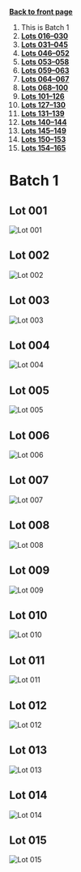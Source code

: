 [**Back to front page**](/README.md)
1.  This is Batch 1
2.  [**Lots 016&ndash;030**](./Batch-02.md)
3.  [**Lots 031&ndash;045**](./Batch-03.md)
4.  [**Lots 046&ndash;052**](./Batch-04.md)
5.  [**Lots 053&ndash;058**](./Batch-05.md)
6.  [**Lots 059&ndash;063**](./Batch-06.md)
7.  [**Lots 064&ndash;067**](./Batch-07.md)
8.  [**Lots 068&ndash;100**](./Batch-08.md)
9.  [**Lots 101&ndash;126**](./Batch-09.md)
10. [**Lots 127&ndash;130**](./Batch-10.md)
11. [**Lots 131&ndash;139**](./Batch-11.md)
12. [**Lots 140&ndash;144**](./Batch-12.md)
13. [**Lots 145&ndash;149**](./Batch-13.md)
14. [**Lots 150&ndash;153**](./Batch-14.md)
15. [**Lots 154&ndash;165**](./Batch-15.md)

# Batch 1
<section>
    <h2>Lot 001</h2>
    <img src="../pic/train-001.jpg" alt="Lot 001">
</section>
<section>
    <h2>Lot 002</h2>
    <img src="../pic/train-002.jpg" alt="Lot 002">
</section>
<section>
    <h2>Lot 003</h2>
    <img src="../pic/train-003.jpg" alt="Lot 003">
</section>
<section>
    <h2>Lot 004</h2>
    <img src="../pic/train-004.jpg" alt="Lot 004">
</section>
<section>
    <h2>Lot 005</h2>
    <img src="../pic/train-005.jpg" alt="Lot 005">
</section>
<section>
    <h2>Lot 006</h2>
    <img src="../pic/train-006.jpg" alt="Lot 006">
</section>
<section>
    <h2>Lot 007</h2>
    <img src="../pic/train-007.jpg" alt="Lot 007">
</section>
<section>
    <h2>Lot 008</h2>
    <img src="../pic/train-008.jpg" alt="Lot 008">
</section>
<section>
    <h2>Lot 009</h2>
    <img src="../pic/train-009.jpg" alt="Lot 009">
</section>
<section>
    <h2>Lot 010</h2>
    <img src="../pic/train-010.jpg" alt="Lot 010">
</section>
<section>
    <h2>Lot 011</h2>
    <img src="../pic/train-011.jpg" alt="Lot 011">
</section>
<section>
    <h2>Lot 012</h2>
    <img src="../pic/train-012.jpg" alt="Lot 012">
</section>
<section>
    <h2>Lot 013</h2>
    <img src="../pic/train-013.jpg" alt="Lot 013">
</section>
<section>
    <h2>Lot 014</h2>
    <img src="../pic/train-014.jpg" alt="Lot 014">
</section>
<section>
    <h2>Lot 015</h2>
    <img src="../pic/train-015.jpg" alt="Lot 015">
</section>